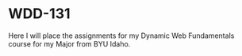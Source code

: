 # WDD-131
Here I will place the assignments for my Dynamic Web Fundamentals course for my Major from BYU Idaho.
